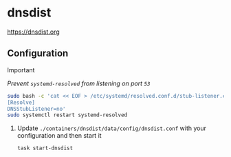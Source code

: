 # dnsdist

https://dnsdist.org

## Configuration

> [!IMPORTANT]
> _Prevent `systemd-resolved` from listening on port `53`_
> ```sh
> sudo bash -c 'cat << EOF > /etc/systemd/resolved.conf.d/stub-listener.conf
> [Resolve]
> DNSStubListener=no'
> sudo systemctl restart systemd-resolved
> ```
1. Update `./containers/dnsdist/data/config/dnsdist.conf` with your configuration and then start it

    ```sh
    task start-dnsdist
    ```